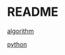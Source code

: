 # README
[algorithm](https://github.com/YuJinUk/TIL/tree/master/algorithm)

[python](https://github.com/YuJinUk/TIL/tree/master/python)
